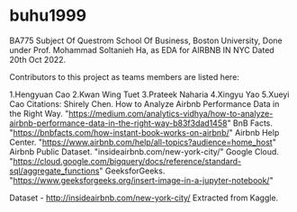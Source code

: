 # buhu1999
BA775 Subject Of Questrom School Of Business, Boston University,
Done under Prof. Mohammad Soltanieh Ha, as EDA for AIRBNB IN NYC Dated 20th Oct 2022.

Contributors to this project as teams members are listed here:

1.Hengyuan Cao
2.Kwan Wing Tuet
3.Prateek Naharia
4.Xingyu Yao
5.Xueyi Cao
Citations: Shirely Chen. How to Analyze Airbnb Performance Data in the Right Way. "https://medium.com/analytics-vidhya/how-to-analyze-airbnb-performance-data-in-the-right-way-b83f3dad1458" BnB Facts. "https://bnbfacts.com/how-instant-book-works-on-airbnb/" Airbnb Help Center. "https://www.airbnb.com/help/all-topics?audience=home_host" Airbnb Public Dataset. "insideairbnb.com/new-york-city/" Google Cloud. "https://cloud.google.com/bigquery/docs/reference/standard-sql/aggregate_functions" GeeksforGeeks. "https://www.geeksforgeeks.org/insert-image-in-a-jupyter-notebook/"

Dataset - http://insideairbnb.com/new-york-city/ Extracted from Kaggle.
